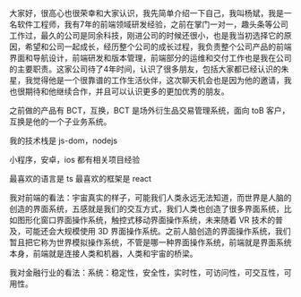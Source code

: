 大家好，很高心也很荣幸和大家认识，我先简单介绍一下自己，我叫杨斌，我是一名软件工程师，我有7年的前端领域研发经验，之前在掌门一对一，趣头条等公司工作过，最久的公司是同余科技，刚进公司的时候还很小，也是我当初选择它的原因，希望和公司一起成长，经历整个公司的成长过程，我负责整个公司产品的前端界面和导航设计，前端研发和版本管理，前端部分的运维和交付工作也是我在公司的主要职责。这家公司待了4年时间，认识了很多朋友，包括大家都已经认识的朱星，我觉得他是一个很靠谱的工作生活伙伴，这次聊天机会也是因为他的邀请，我也很期待和他继续合作，并且可以认识更多的更加优秀的朋友。

之前做的产品有 BCT，互换，BCT 是场外衍生品交易管理系统，面向 toB 客户，互换是他的一个子业务系统。

我的技术栈是 js-dom，nodejs

小程序，安卓，ios 都有相关项目经验

最喜欢的语言是 ts
最喜欢的框架是 react

我对前端的看法：宇宙真实的样子，可能我们人类永远无法知道，而世界是人脑的创造的界面系统，五感就是我们的交互方式，我们人类也创造了很多界面系统，比如图形化窗口界面操作系统，触控式移动界面操作系统，未来随着 VR 技术的普及，可能还会大规模使用 3D 界面操作系统。之前人脑创造的界面操作系统，我们暂且把它称为世界模拟操作系统，不管是哪一种界面操作系统，前端就是界面系统本身，前端就是连接人类和机器，人类和宇宙的桥梁。

我对金融行业的看法：系统：稳定性，安全性，实时性，可访问性，可交互性，可用性。
